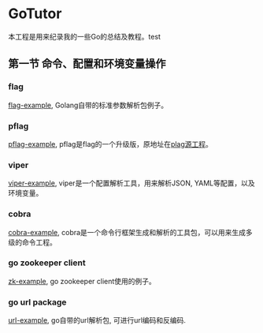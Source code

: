# GoTutor
本工程是用来纪录我的一些Go的总结及教程。test

## 第一节 命令、配置和环境变量操作
### flag
[flag-example](flag-example), Golang自带的标准参数解析包例子。

### pflag
[pflag-example](pflag-example), pflag是flag的一个升级版，原地址在[plag源工程](https://github.com/ogier/pflag)。

### viper
[viper-example](viper-example), viper是一个配置解析工具，用来解析JSON, YAML等配置，以及环境变量。

### cobra
[cobra-example](cobra-example), cobra是一个命令行框架生成和解析的工具包，可以用来生成多级的命令工程。

### go zookeeper client
[zk-example](zk-example), go zookeeper client使用的例子。

### go url package
[url-example](url-example), go自带的url解析包, 可进行url编码和反编码.
